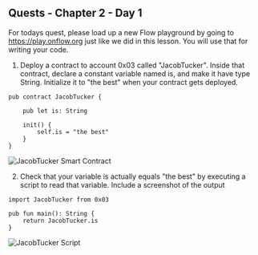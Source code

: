 Quests - Chapter 2 - Day 1
------ 

For todays quest, please load up a new Flow playground by going to https://play.onflow.org just like we did in this lesson. You will use that for writing your code.

1. Deploy a contract to account 0x03 called "JacobTucker". Inside that contract, declare a constant variable named is, and make it have type String. Initialize it to "the best" when your contract gets deployed.

```
pub contract JacobTucker {

    pub let is: String

    init() {
        self.is = "the best"
    }
}
```

![JacobTucker Smart Contract](https://github.com/gauchoide/emerald-academy-bootcamp/blob/main/emerald-bootcamp-quests-c2d1-smart.jpg)


2. Check that your variable is actually equals "the best" by executing a script to read that variable. Include a screenshot of the output

```
import JacobTucker from 0x03

pub fun main(): String {
    return JacobTucker.is
}
```

![JacobTucker Script](https://github.com/gauchoide/emerald-academy-bootcamp/blob/main/emerald-bootcamp-quests-c2d1-script.jpg)

